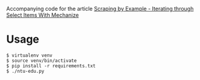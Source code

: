 Accompanying code for the article [Scraping by Example - Iterating through Select Items With Mechanize](http://toddhayton.com/2015/01/09/scraping-by-example-ntu-edu/)

Usage
=====
```
$ virtualenv venv
$ source venv/bin/activate
$ pip install -r requirements.txt
$ ./ntu-edu.py
```
